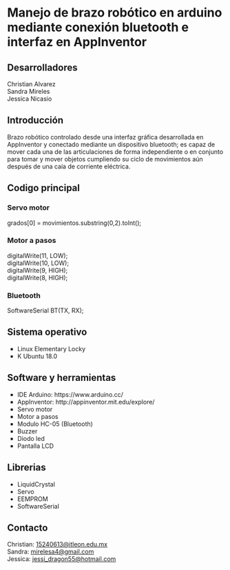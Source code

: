 
# Manejo de brazo robótico en arduino mediante conexión bluetooth e interfaz en AppInventor

## Desarrolladores
Christian Alvarez <br>
Sandra Mireles <br>
Jessica Nicasio <br>

## Introducción

Brazo robótico controlado desde una interfaz gráfica desarrollada en AppInventor y conectado mediante un dispositivo bluetooth; es capaz de mover cada una de las articulaciones de forma independiente o en conjunto para tomar y mover objetos cumpliendo su ciclo de movimientos aún después de una caía de corriente eléctrica.

## Codigo principal
<h3> Servo motor </h3>
grados[0] = movimientos.substring(0,2).toInt();
<h3>  Motor a pasos </h3>
 digitalWrite(11, LOW);  <br>
 digitalWrite(10, LOW);  <br>
 digitalWrite(9, HIGH);  <br>
 digitalWrite(8, HIGH);  <br>
<h3>  Bluetooth </h3>
SoftwareSerial BT(TX, RX);  

## Sistema operativo
<ul>
 <li type="square"> Linux Elementary Locky </li>
 <li type="square"> K Ubuntu 18.0 </li>
</ul>

## Software y herramientas
<ul>
 <li type="square"> IDE Arduino: https://www.arduino.cc/ </li>
 <li type="square"> AppInventor: http://appinventor.mit.edu/explore/ </li>
 <li type="square"> Servo motor </li>
 <li type="square"> Motor a pasos </li>
 <li type="square"> Modulo HC-05 (Bluetooth) </li>
 <li type="square"> Buzzer </li>
 <li type="square"> Diodo led </li>
 <li type="square"> Pantalla LCD </li>
</ul>

## Librerias
<ul> 
  <li type = ""> LiquidCrystal </li>
  <li type = ""> Servo </li>
  <li type = ""> EEMPROM </li>
  <li type = ""> SoftwareSerial </li>
</ul>

## Contacto
Christian: 15240613@itleon.edu.mx <br>
Sandra: mirelesa4@gmail.com <br>
Jessica: jessi_dragon55@hotmail.com <br>
